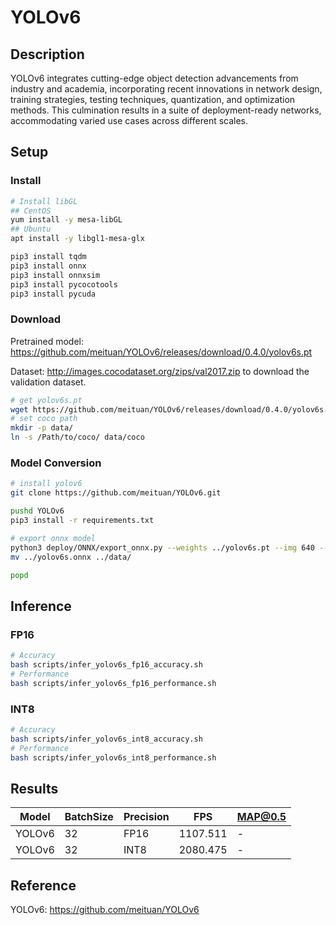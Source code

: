 # YOLOv6

## Description

YOLOv6 integrates cutting-edge object detection advancements from industry and academia, incorporating recent innovations in network design, training strategies, testing techniques, quantization, and optimization methods. This culmination results in a suite of deployment-ready networks, accommodating varied use cases across different scales.  

## Setup

### Install

```bash
# Install libGL
## CentOS
yum install -y mesa-libGL
## Ubuntu
apt install -y libgl1-mesa-glx

pip3 install tqdm
pip3 install onnx
pip3 install onnxsim
pip3 install pycocotools
pip3 install pycuda
```

### Download

Pretrained model: <https://github.com/meituan/YOLOv6/releases/download/0.4.0/yolov6s.pt>

Dataset: <http://images.cocodataset.org/zips/val2017.zip> to download the validation dataset.

```bash
# get yolov6s.pt
wget https://github.com/meituan/YOLOv6/releases/download/0.4.0/yolov6s.pt
# set coco path
mkdir -p data/
ln -s /Path/to/coco/ data/coco
```

### Model Conversion

```bash
# install yolov6
git clone https://github.com/meituan/YOLOv6.git

pushd YOLOv6
pip3 install -r requirements.txt

# export onnx model
python3 deploy/ONNX/export_onnx.py --weights ../yolov6s.pt --img 640 --batch-size 32 --simplify
mv ../yolov6s.onnx ../data/

popd
```

## Inference

### FP16

```bash
# Accuracy
bash scripts/infer_yolov6s_fp16_accuracy.sh
# Performance
bash scripts/infer_yolov6s_fp16_performance.sh
```

### INT8

```bash
# Accuracy
bash scripts/infer_yolov6s_int8_accuracy.sh
# Performance
bash scripts/infer_yolov6s_int8_performance.sh
```

## Results

| Model  | BatchSize | Precision | FPS      | MAP@0.5 |
| ------ | --------- | --------- | -------- | ------- |
| YOLOv6 | 32        | FP16      | 1107.511 | -       |
| YOLOv6 | 32        | INT8      | 2080.475 | -       |

## Reference

YOLOv6: <https://github.com/meituan/YOLOv6>
